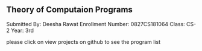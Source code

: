 ## Theory of Computaion Programs

Submitted By: Deesha Rawat
Enrollment Number: 0827CS181064
Class: CS-2
Year: 3rd

please click on view projects on github to see the program list
